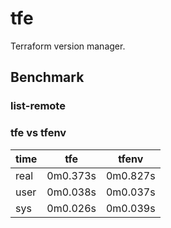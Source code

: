 # tfe
Terraform version manager.

## Benchmark

### list-remote

### tfe vs tfenv

| time |    tfe   |   tfenv  |
|------|----------|----------|
| real | 0m0.373s | 0m0.827s |
| user | 0m0.038s | 0m0.037s |
| sys  | 0m0.026s | 0m0.039s |
